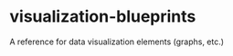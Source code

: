 # visualization-blueprints
A reference for data visualization elements (graphs, etc.)
                                        
